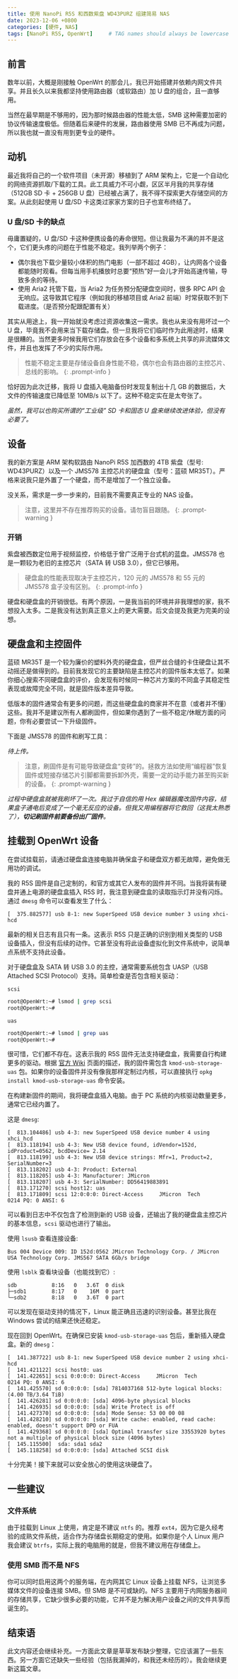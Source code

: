 ```yaml
---
title: 使用 NanoPi R5S 和西数紫盘 WD43PURZ 组建简易 NAS
date: 2023-12-06 +0800
categories: [硬件, NAS]
tags: [NanoPi R5S, OpenWrt]     # TAG names should always be lowercase
---
```


## 前言

数年以前，大概是刚接触 OpenWrt 的那会儿，我已开始搭建并依赖内网文件共享。并且长久以来我都坚持使用路由器（或软路由）加 U 盘的组合，且一直够用。

当然在最早期是不够用的，因为那时候路由器的性能太低，SMB 这种需要加密的协议传输速度极低。但随着后来硬件的发展，路由器使用 SMB 已不再成为问题，所以我也就一直没有用到更专业的硬件。

## 动机

最近我将自己的一个软件项目（未开源）移植到了 ARM 架构上，它是一个自动化的网络资源抓取/下载的工具。此工具威力不可小觑，区区半月我的共享存储（512GB SD 卡 + 256GB U 盘）已经被占满了，我不得不探索更大存储空间的方案。从此刻起使用 U 盘/SD 卡这类过家家方案的日子也宣布终结了。

### U 盘/SD 卡的缺点

毋庸置疑的，U 盘/SD 卡这种便携设备的寿命很短。但让我最为不满的并不是这个，它们更头疼的问题在于性能不稳定。我列举两个例子：

- 偶尔我也下载少量较小体积的热门电影（一部不超过 4GB），让内网各个设备都能随时观看。但每当用手机播放时总要“预热”好一会儿才开始高速传输，导致多余的等待。
- 使用 Aria2 托管下载，当 Aria2 为任务预分配硬盘空间时，很多 RPC API 会无响应。这导致其它程序（例如我的移植项目或 Aria2 前端）时常获取不到下载进度。（是否预分配跟配置有关）

其实从用途上，我一开始就没考虑过资源收集这一需求。我也从来没有用坏过一个 U 盘，毕竟我不会用来当下载存储盘。但一旦我将它们临时作为此用途时，结果是很糟的。当然更多时候我用它们存放会在多个设备和多系统上共享的非流媒体文件，并且也发挥了不少的实际作用。

>性能不稳定主要是存储设备自身性能不稳，偶尔也会有路由器的主控芯片、总线的影响。
{: .prompt-info }

恰好因为此次迁移，我将 U 盘插入电脑备份时发现复制出十几 GB 的数据后，大文件的传输速度已降低至 10MB/s 以下了。这种不稳定实在是太夸张了。

_虽然，我可以也购买所谓的“工业级” SD 卡和固态 U 盘来继续改进体验，但没有必要了。_

## 设备

我的新方案是 ARM 架构软路由 NanoPi R5S 加西数的 4TB 紫盘（型号: WD43PURZ）以及一个 JMS578 主控芯片的硬盘盒（型号：蓝硕 MR35T）。严格来说我只是外置了一个硬盘，而不是增加了一个独立设备。

没关系，需求是一步一步来的，目前我不需要真正专业的 NAS 设备。

>注意，这里并不存在推荐购买的设备。请勿盲目跟随。
{: .prompt-warning }

### 开销

紫盘被西数定位用于视频监控，价格低于曾广泛用于台式机的蓝盘。JMS578 也是一颗较为老旧的主控芯片（SATA 转 USB 3.0），但它已够用。

>硬盘盒的性能表现取决于主控芯片，120 元的 JMS578 和 55 元的 JMS578 盒子没有区别。
{: .prompt-info }

硬盘和硬盘盒的开销很低。有两个原因，一是我当前的环境并非我理想的家，我不想投入太多。二是我没有达到真正意义上的更大需要。后文会提及我更为完美的设想。

## 硬盘盒和主控固件

蓝硕 MR35T 是一个较为廉价的塑料外壳的硬盘盒，但严丝合缝的卡住硬盘让其不动摇还是做得到的。目前我发现它的主要缺陷是主控芯片的固件版本太低了。如果你细心搜索不同硬盘盒的评价，会发现有时候同一种芯片方案的不同盒子其稳定性表现或故障完全不同，就是固件版本差异导致。

低版本的固件通常会有更多的问题，而这些硬盘盒的商家并不在意（或者并不懂）这些。我并不是建议所有人都刷固件，但如果你遇到了一些不稳定/休眠方面的问题，你有必要尝试一下升级固件。

下面是 JMS578 的固件和刷写工具：

_待上传。_

>注意，刷固件是有可能导致硬盘盒“变砖”的。拯救方法如使用“编程器”恢复固件或短接存储芯片引脚都需要拆卸外壳，需要一定的动手能力甚至购买新的设备。
{: .prompt-warning }

_过程中硬盘盒就被我刷坏了一次。我过于自信的用 Hex 编辑器魔改固件内容，结果盒子通电后变成了一个毫无反应的设备。但我又用编程器将它救回（这我太熟悉了），**切记刷固件前要备份出厂固件**。_

## 挂载到 OpenWrt 设备

在尝试挂载前，请通过硬盘盒连接电脑并确保盒子和硬盘双方都无故障，避免做无用功的调试。

我的 R5S 固件是自己定制的，和官方或其它人发布的固件并不同。当我将装有硬盘并通上电源的硬盘盒插入 R5S 时，我注意到硬盘盒的读取指示灯并没有闪烁。通过 `dmesg` 命令可以查看发生了什么：

```terminal
[  375.882577] usb 8-1: new SuperSpeed USB device number 3 using xhci-hcd
```

最新的相关日志有且只有一条。这表示 R5S 只是正确的识别到相关类型的 USB 设备插入，但没有后续的动作。它甚至没有将此设备虚拟化到文件系统中，说简单点系统不支持此设备。

对于硬盘盒及 SATA 转 USB 3.0 的主控，通常需要系统包含 UASP（USB Attached SCSI Protocol）支持。简单检查是否包含相关驱动：

`scsi`

```sh
root@OpenWrt:~# lsmod | grep scsi
root@OpenWrt:~#
```

`uas`

```sh
root@OpenWrt:~# lsmod | grep uas
root@OpenWrt:~#
```

很可惜，它们都不存在。这表示我的 R5S 固件无法支持硬盘盒，我需要自行构建更多的驱动。根据 [官方 Wiki](https://openwrt.org/docs/guide-user/storage/usb-installing) 页面的描述，我的固件需包含 `kmod-usb-storage-uas` 包。如果你的设备固件并没有像我那样定制过内核，可以直接执行 `opkg install kmod-usb-storage-uas` 命令安装。

在构建新固件的期间，我将硬盘盒插入电脑。由于 PC 系统的内核驱动数量更多，通常它已经内置了。

这是 `dmesg`:

```terminal
[  813.104486] usb 4-3: new SuperSpeed USB device number 4 using xhci_hcd
[  813.118194] usb 4-3: New USB device found, idVendor=152d, idProduct=0562, bcdDevice= 2.14
[  813.118199] usb 4-3: New USB device strings: Mfr=1, Product=2, SerialNumber=3
[  813.118202] usb 4-3: Product: External
[  813.118205] usb 4-3: Manufacturer: JMicron
[  813.118207] usb 4-3: SerialNumber: DD56419883891
[  813.171270] scsi host12: uas
[  813.171809] scsi 12:0:0:0: Direct-Access     JMicron  Tech             0214 PQ: 0 ANSI: 6
```

可以看到日志中不仅包含了检测到新的 USB 设备，还输出了我的硬盘盒主控芯片的基本信息，`scsi` 驱动也进行了输出。

使用 `lsusb` 查看连接设备:

```terminal
Bus 004 Device 009: ID 152d:0562 JMicron Technology Corp. / JMicron USA Technology Corp. JMS567 SATA 6Gb/s bridge
```

使用 `lsblk` 查看块设备（也能找到它）:

```terminal
sdb           8:16   0   3.6T  0 disk 
├─sdb1        8:17   0    16M  0 part 
└─sdb2        8:18   0   3.6T  0 part
```

可以发现在驱动支持的情况下，Linux 能正确且迅速的识别设备。甚至比我在 Windows 尝试的结果还快还稳定。

现在回到 OpenWrt。在确保已安装 `kmod-usb-storage-uas` 包后，重新插入硬盘盒。新的 `dmesg`：

```terminal
[  141.387722] usb 8-1: new SuperSpeed USB device number 2 using xhci-hcd
[  141.421122] scsi host0: uas
[  141.422651] scsi 0:0:0:0: Direct-Access     JMicron  Tech             0214 PQ: 0 ANSI: 6
[  141.425570] sd 0:0:0:0: [sda] 7814037168 512-byte logical blocks: (4.00 TB/3.64 TiB)
[  141.426281] sd 0:0:0:0: [sda] 4096-byte physical blocks
[  141.426935] sd 0:0:0:0: [sda] Write Protect is off
[  141.427370] sd 0:0:0:0: [sda] Mode Sense: 53 00 00 08
[  141.428210] sd 0:0:0:0: [sda] Write cache: enabled, read cache: enabled, doesn't support DPO or FUA
[  141.429368] sd 0:0:0:0: [sda] Optimal transfer size 33553920 bytes not a multiple of physical block size (4096 bytes)
[  145.115500]  sda: sda1 sda2
[  145.118258] sd 0:0:0:0: [sda] Attached SCSI disk
```

十分完美！接下来就可以安全放心的使用这块硬盘了。

## 一些建议

### 文件系统

由于挂载到 Linux 上使用，肯定是不建议 `ntfs` 的。推荐 `ext4`，因为它是久经考验的成熟文件系统，适合作为存储盘长期稳定的使用。如果你是个人 Linux 用户我会建议 `btrfs`，实际上我的电脑用的就是，但我不建议用在存储盘上。

### 使用 SMB 而不是 NFS

你可以同时启用这两个的服务端，在内网其它 Linux 设备上挂载 NFS，让浏览多媒体文件的设备连接 SMB。但 SMB 是不可或缺的。NFS 主要用于内网服务器间的存储共享，它缺少很多必要的功能，它并不是为解决用户设备之间的文件共享而诞生的。

## 结束语

此文内容还会继续补充。一方面此文章是草草发布缺少整理，它应该漏了一些东西。另一方面它还缺失一些经验（包括我漏掉的，和我还未经历的）。我会继续更新这篇文章。
